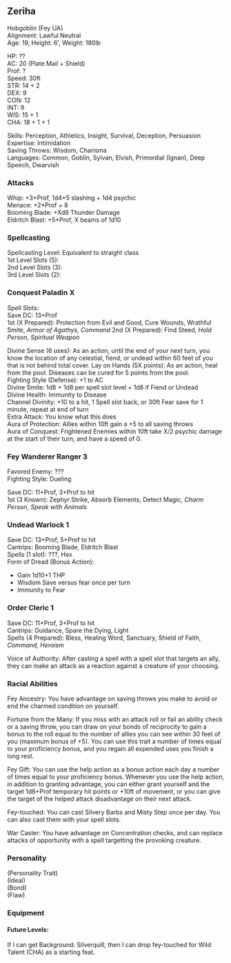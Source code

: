 ## Zeriha
Hobgoblin (Fey UA) \
Alignment: Lawful Neutral \
Age: 19, Height: 6', Weight: 180lb 

HP: ?? \
AC: 20 (Plate Mail + Shield) \
Prof: ? \
Speed: 30ft \
STR: 14 + 2 \
DEX: 9 \
CON: 12 \
INT: 9 \
WIS: 15 + 1 \
CHA: 18 + 1 + 1 

Skills: Perception, Athletics, Insight, Survival, Deception, Persuasion \
Expertise: Intimidation \
Saving Throws: Wisdom, Charisma \
Languages: Common, Goblin, Sylvan, Elvish, Primordial (Ignan), Deep Speech, Dwarvish

### Attacks
Whip: +3+Prof, 1d4+5 slashing + 1d4 psychic \
Menace: +2\*Prof + 8 \
Booming Blade: +Xd8 Thunder Damage \
Eldritch Blast: +5+Prof, X beams of 1d10

### Spellcasting
Spellcasting Level: Equivalent to straight class \
1st Level Slots (5): \
2nd Level Slots (3): \
3rd Level Slots (2): 

### Conquest Paladin X
Spell Slots: \
Save DC: 13+Prof \
1st (X Prepared):	Protection from Evil and Good, Cure Wounds, Wrathful Smite, *Armor of Agathys, Command*
2nd (X Prepared): Find Steed, *Hold Person, Spiritual Weapon*

Divine Sense (6 uses): As an action, until the end of your next turn, you know the location of any celestial, fiend, or undead within 60 feet of you that is not behind total cover. 
Lay on Hands (5X points): As an action, heal from the pool. Diseases can be cured for 5 points from the pool. \
Fighting Style (Defense): +1 to AC \
Divine Smite: 1d8 + 1d8 per spell slot level + 1d8 if Fiend or Undead \
Divine Health: Immunity to Disease \
Channel Divinity: +10 to a hit, 1 Spell slot back, or 30ft Fear save for 1 minute, repeat at end of turn \
Extra Attack: You know what this does \
Aura of Protection: Allies within 10ft gain a +5 to all saving throws \
Aura of Conquest: Frightened Enemies within 10ft take X/2 psychic damage at the start of their turn, and have a speed of 0. 

### Fey Wanderer Ranger 3
Favored Enemy: ??? \
Fighting Style: Dueling 

Save DC: 11+Prof, 3+Prof to hit \
1st (3 Known): Zephyr Strike, Absorb Elements, Detect Magic, *Charm Person*, *Speak with Animals*

### Undead Warlock 1 
Save DC: 13+Prof, 5+Prof to hit \
Cantrips: Booming Blade, Eldritch Blast \
Spells (1 slot): ???, Hex \
Form of Dread (Bonus Action):
- Gain 1d10+1 THP
- Wisdom Save versus fear once per turn
- Immunity to Fear

### Order Cleric 1
Save DC: 11+Prof, 3+Prof to hit \
Cantrips: Guidance, Spare the Dying, Light \
Spells (4 Prepared): Bless, Healing Word, Sanctuary, Shield of Faith, *Command, Heroism*

Voice of Authority: After casting a spell with a spell slot that targets an ally, they can make an attack as a reaction against a creature of your choosing. 

### Racial Abilities
Fey Ancestry: You have advantage on saving throws you make to avoid or end the charmed condition on yourself. 

Fortune from the Many: If you miss with an attack roll or fail an ability check or a saving throw, you can draw on your bonds of reciprocity to gain a bonus to the roll equal to the number of allies you can see within 30 feet of you (maximum bonus of +5). You can use this trait a number of times equal to your proficiency bonus, and you regain all expended uses you finish a long rest. 

Fey Gift: You can use the help action as a bonus action each day a number of times equal to your proficiency bonus. Whenever you use the help action, in addition to granting advantage, you can either grant yourself and the target 1d6+Prof temporary hit points or +10ft of movement, or you can give the target of the helped attack disadvantage on their next attack.

Fey-touched: You can cast Silvery Barbs and Misty Step once per day. You can also cast them with your spell slots. 

War Caster: You have advantage on Concentration checks, and can replace attacks of opportunity with a spell targetting the provoking creature. 

### Personality
(Personality Trait) \
(Ideal) \
(Bond) \
(Flaw) 


### Equipment

#### Future Levels:
If I can get Background: Silverquill, then I can drop fey-touched for Wild Talent (CHA) as a starting feat. 
